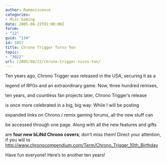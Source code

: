 ```yaml
---
author: Ramaniscence
categories:
- Misc Gaming
date: 2005-08-22T01:00:00Z
forum:
- "12"
guid: "134"
id: 1057
title: Chrono Trigger Turns Ten
topic:
- "3022"
url: /2005/08/22/chrono-trigger-turns-ten/
---
```


Ten years ago, Chrono Trigger was released in the USA, securing it as a
  
legend of RPGs and an extraordinary game. Now, three hundred remixes,
  
ten years, and countless fan projects later, Chrono Trigger&#8217;s release
  
is once more celebrated in a big, big way. While I will be posting
  
expanded links on Chrono / remix gaming forums, all the new stuff can
  
be accessed through one page. Along with all the new features and gifts
  
are **four new bLiNd Chrono covers**; don&#8217;t miss them! Direct your attention, if you will to <a target="_self" href="http://www.chronocompendium.com/Term/Chrono_Trigger_10th_Birthday">http://www.chronocompendium.com/Term/Chrono_Trigger_10th_Birthday</a>

Have fun everyone! Here&#8217;s to another ten years!